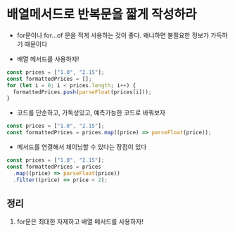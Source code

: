 # 배열메서드로 반복문을 짧게 작성하라

- for문이나 for...of 문을 적게 사용하는 것이 좋다. 왜냐하면 불필요한 정보가 가득하기 때문이다

- 배열 메서드를 사용하자!

```js
const prices = ["1.0", "2.15"];
const formattedPrices = [];
for (let i = 0; i < prices.length; i++) {
  formattedPrices.push(parseFloat(prices[i]));
}
```

- 코드를 단순하고, 가독성있고, 예측가능한 코드로 바꿔보자

```js
const prices = ["1.0", "2.15"];
const formattedPrices = prices.map((price) => parseFloat(price));
```

- 메서드를 연결해서 체이닝할 수 있다는 장점이 있다

```js
const prices = ["1.0", "2.15"];
const formattedPrices = prices
  .map((price) => parseFloat(price))
  .filter((price) => price < 2);
```

## 정리

1. for문은 최대한 자제하고 배열 메서드를 사용하자!
